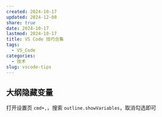 ```yaml
---
created: 2024-10-17
updated: 2024-12-08
share: true
date: 2024-10-17
lastmod: 2024-10-17
title: VS Code 技巧合集
tags:
  - VS_Code
categories:
  - 技术
slug: vscode-tips
---
```


## 大纲隐藏变量

打开设置页 `cmd+,`，搜索 `outline.showVariables`，取消勾选即可
